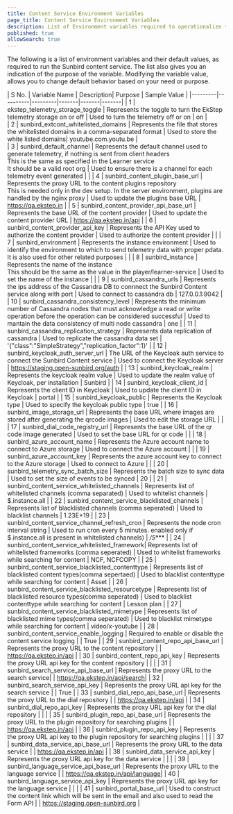 ```yaml
---
title: Content Service Environment Variables
page_title: Content Service Environment Variables
description: List of Environment variables required to operationalize the Sunbird content service 
published: true
allowSearch: true
---
```


The following is a list of environment variables and their default values, as required to run the Sunbird content service. The list also gives you an indication of the purpose of the variable. Modifying the variable value, allows you to change default behavior based on your need or purpose.  
 	 
| S No. | Variable Name | Description| Purpose | Sample Value |
|---------|----------|---------|-------|-------|-------|
| 1  | ekstep_telemetry_storage_toggle | Represents the toggle to turn the EkStep telemetry storage on or off |  Used to turn the telemetry off or on  | on |	
| 2  | sunbird_extcont_whitelisted_domains | Represents the file that stores the whitelisted domains in a comma-separated format | Used to store the white listed domains| youtube.com.youtu.be |  
|  3 | sunbird_default_channel | Represents the default channel used to generate telemetry, if nothing is sent from client headers<br/>This is the same as specified in the Learner service<br/>It should be a valid root org | Used to ensure there is a channel for each telemetry event generated |  |
| 4 | sunbird_content_plugin_base_url | Represents the proxy URL to the content plugins repository<br/> This is needed only in the dev setup. In the server environment, plugins are handled by the nginx proxy | Used to update the plugins base URL | https://qa.ekstep.in |
|  5 | sunbird_content_provider_api_base_url | Represents the base URL of the content provider | Used to update the content provider URL  | https://qa.ekstep.in/api |
|  6 | sunbird_content_provider_api_key | Represents the API Key used to authorize the content provider | Used to authorize the content provider  |  |
|  7 | sunbird_environment | Represents the instance environment | Used to identify the environment to which to send telemetry data with proper pdata. It is also used for other related purposes |  |
|  8 | sunbird_instance | Represents the name of the instance<br/> This should be the same as the value in the player/learner-service | Used to set the name of the instance |  |
|  9 | sunbird_cassandra_urls | Represents the ips address of the Cassandra DB to connnect the Sunbird Content service along with port | Used to connect to cassandra db  | 127.0.0.1:9042 |
|  10 | sunbird_cassandra_consistency_level | Represents the minimum number of Cassandra nodes that must acknowledge a read or write operation before the operation can be considered successful | Used to mantain the data consistency of multi node cassandra | one |
|  11 | sunbird_cassandra_replication_strategy | Represents data replication of cassandra | Used to replicate the cassandra data set | '{"class":"SimpleStrategy","replication_factor":1}' |
|  12 | sunbird_keycloak_auth_server_url | The URL of the Keycloak auth service to connect the Sunbird Content service | Used to connect the Keycloak server | https://staging.open-sunbird.org/auth |
|  13 | sunbird_keycloak_realm | Represents the keycloak realm value | Used to update the realm value of Keycloak, per installation | Sunbird |
|  14 | sunbird_keycloak_client_id | Represents the client ID in Keycloak  | Used to update the client ID in Keycloak | portal |
|  15 | sunbird_keycloak_public | Represents the Keycloak type | Used to specify the keycloak public type  | true |
|  16 | sunbird_image_storage_url | Represents the base URL where images are stored after generating the qrcode images | Used to edit the storage URL |  |
|  17 | sunbird_dial_code_registry_url | Represents the base URL of the qr code image generated | Used to set the base URL for qr code |  |
|  18 | sunbird_azure_account_name | Represents the Azure account name to connect to Azure storage | Used to connect the Azure account  |  |
|  19 | sunbird_azure_account_key | Represents the azure account key to connect to the Azure storage | Used to connect to Azure |  |
|  20 | sunbird_telemetry_sync_batch_size | Represents the batch size to sync data  | Used to set the size of events to be synced | 20 |
|  21 | sunbird_content_service_whitelisted_channels | Represents list of whitelisted channels (comma separated) | Used to whitelist channels | $.instance.all |
|  22 | sunbird_content_service_blacklisted_channels | Represents list of blacklisted channels (comma seperated) | Used to blacklist channels | 1.23E+19 | 
|  23 | sunbird_content_service_channel_refresh_cron | Represents the node cron interval string | Used to run cron every 5 minutes. enabled only if $.instance.all is present in whitelisted channels) | */5**** | 
|  24 | sunbird_content_service_whitelisted_framework| Represents list of whitelisted frameworks (comma seperated) | Used to whitelist frameworks while searching for content | NCF, NCFCOPY |
|  25 | sunbird_content_service_blacklisted_contenttype | Represents list of blacklisted content types(comma sepertaed) | Used to blacklist contenttype while searching for content | Asset | 
|  26 | sunbird_content_service_blacklisted_resourcetype | Represents list of blacklisted resource types(comma seperated) | Used to blacklist contenttype while searching for content | Lesson plan | 
|  27 | sunbird_content_service_blacklisted_mimetype | Represents list of blacklisted mime types(comma seperated) | Used to blacklist mimetype while searching for content | video/x-youtube | 
|  28 | sunbird_content_service_enable_logging | Required to enable or disable the content service logging | | True |
|  29 | sunbird_content_repo_api_base_url | Represents the proxy URL to the content repository | | https://qa.ekstep.in/api |
|  30 | sunbird_content_repo_api_key | Represents the proxy URL api key for the content repository | | |
|  31 | sunbird_search_service_api_base_url | Represents the proxy URL to the search service| | https://qa.ekstep.in/api/search|
|  32 | sunbird_search_service_api_key | Represents the proxy URL api key for the search service | | True |
|  33 | sunbird_dial_repo_api_base_url | Represents the proxy URL to the dial repository | | https://qa.ekstep.in/api |
|  34 | sunbird_dial_repo_api_key | Represents the proxy URL api key for the dial repository | | |
|  35 | sunbird_plugin_repo_api_base_url | Represents the proxy URL to the plugin repository for searching plugins | | https://qa.ekstep.in/api |
|  36 | sunbird_plugin_repo_api_key | Represents the proxy URL api key to the plugin repository for searching plugins | | |
|  37 | sunbird_data_service_api_base_url | Represents the proxy URL to the data service | | https://qa.ekstep.in/api |
|  38 | sunbird_data_service_api_key | Represents the proxy URL api key for the data service | | |
|  39 | sunbird_language_service_api_base_url |  Represents the proxy URL to the language service | | https://qa.ekstep.in/api/language|
|  40 | sunbird_language_service_api_key | Represents the proxy URL api key for the language service | | |
|  41 | sunbird_portal_base_url | Used to construct the content link which will be sent in the email and also used to read the Form API | | https://staging.open-sunbird.org |










